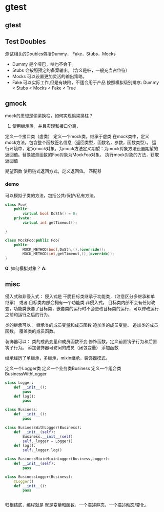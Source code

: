 # gtest

## gtest

## Test Doubles
测试相关的Doubles包括Dummy， Fake，Stubs，Mocks
- Dummy 是个哑巴，啥也不会干。
- Stubs 会按照预定的备案输出，（含义是桩，一般充当占位符）
- Mocks 可以设置更加灵活的输出策略。
- Fake 可以实际工作,但是有缺陷，不适合用于产品
按照模拟级别排序:
Dummy < Stubs < Mocks < Fake < True

## gmock

mock的思想是偷梁换柱，如何实现偷梁换柱？
1. 使用继承类，并且实现和接口分离，

定义一个接口类（虚类）
定义一个mock类，继承于虚类
在mock类中，定义mock方法，包含整个函数签名信息（返回类型，函数名，参数，函数类型）。
运行环境中，定义mock对象，为mock方法定义期望：为mock对象方法设置期望的返回值。替换被测函数的Foo对象为MockFoo对象。
执行mock对象的方法，获取返回值


期望函数
使用链式返回方式，定义返回值。
匹配器

### demo

可以模拟子类的方法，包括公共/保护/私有方法。
``` cpp
class Foo{
    public:
        virtual bool DoSth() = 0;
    private:
        virtual int getTimeout();

}

class MockFoo:public Foo{
    public:
        MOCK_METHOD(bool,DoSth,(),(override));
        MOCK_METHOD(int,getTimeout,(),(override));
}
```

**Q**:  如何模拟对象？
**A**: 

## misc
侵入式和非侵入式：
侵入式是 干脆目标类继承于功能类，（注意区分多继承和单继承）
或者 目标类内部会拥有一个功能类
非侵入式， 目标类内部不会有任何改变，功能类嵌套了目标类，嵌套类的运行时不会更改目标类的运行，可以修改运行之前和运行之后的行为。

类的继承可以：
继承类的成员变量和成员函数
追加类的成员变量。
追加类的成员函数。
覆盖类的成员函数。

装饰器可以：
类的成员变量和成员函数不变
修饰函数，定义前置钩子行为和后置钩子行为。
添加装饰器可访问的成员（闭包变量）
添加函数

继承经历了单继承，多继承，mixin继承，装饰器模式。

定义一个Logger类
定义一个业务类Business
定义一个组合类 BusinessWithLogger
``` python
class Logger:
    def __init__():
        pass
    def log():
        pass

class Business:
    def __init__():
        pass

class BusinessWithLogger(Business):
    def __init__(self):
        Business.__init__(self)
        self._logger = Logger()
    def log():
        self._logger.log()

class BusinessMixinMixinLogger(Business,Logger):
    def __init__(self):
        pass

class BusinessLogger(Business):
    @Logger()
    def __init__():
        pass
   

```

归根结底，编程就是 就是变量和函数，一个描述静态，一个描述动态/变化。
